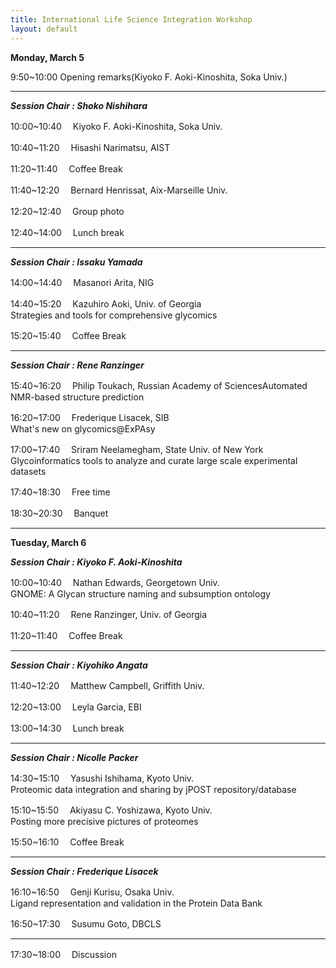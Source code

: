 ```yaml
---
title: International Life Science Integration Workshop
layout: default
---
```


**Monday, March 5**	

 9:50~10:00 Opening remarks(Kiyoko F. Aoki-Kinoshita, Soka Univ.)
 
*** 
***Session Chair : Shoko Nishihara***

10:00~10:40　 Kiyoko F. Aoki-Kinoshita, Soka Univ.

10:40~11:20　 Hisashi Narimatsu, AIST 

11:20~11:40　 Coffee Break 

11:40~12:20　 Bernard Henrissat, Aix-Marseille Univ.

12:20~12:40　 Group photo

12:40~14:00　 Lunch break				

***
***Session Chair : Issaku Yamada***

14:00~14:40　 Masanori Arita, NIG

14:40~15:20 　Kazuhiro Aoki, Univ. of Georgia  
Strategies and tools for comprehensive glycomics

15:20~15:40 　Coffee Break

***
***Session Chair : Rene Ranzinger***

15:40~16:20 　Philip Toukach, Russian Academy of SciencesAutomated  
NMR-based structure prediction

16:20~17:00 　Frederique Lisacek, SIB  
What's new on glycomics@ExPAsy

17:00~17:40 　Sriram Neelamegham, State Univ. of New York  
Glycoinformatics tools to analyze and curate large scale experimental datasets
							
17:40~18:30 　Free time

18:30~20:30 　Banquet

***

**Tuesday, March 6**

***Session Chair : Kiyoko F. Aoki-Kinoshita***

10:00~10:40 　Nathan Edwards, Georgetown Univ.  
GNOME: A Glycan structure naming and subsumption ontology

10:40~11:20 　Rene Ranzinger, Univ. of Georgia

11:20~11:40 　Coffee Break

***
***Session Chair : Kiyohiko Angata***

11:40~12:20 　Matthew Campbell, Griffith Univ.

12:20~13:00 　Leyla Garcia, EBI
   
13:00~14:30 　Lunch break

***
***Session Chair : Nicolle Packer***

14:30~15:10 　Yasushi Ishihama, Kyoto Univ.  
Proteomic data integration and sharing by jPOST repository/database

15:10~15:50 　Akiyasu C. Yoshizawa, Kyoto Univ.  
Posting more precisive pictures of proteomes

15:50~16:10 　Coffee Break  

***
***Session Chair : Frederique Lisacek***

16:10~16:50 　Genji Kurisu, Osaka Univ.  
Ligand representation and validation in the Protein Data Bank

16:50~17:30 　Susumu Goto, DBCLS　　

***
17:30~18:00 　Discussion			
